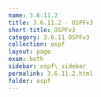 ```yaml
---
name: 3.6.11.2
title: 3.6.11.2 - OSPFv3
short-title: OSPFv3
category: 3.6.11 OSPFv3
collection: ospf
layout: page
exam: both
sidebar: ospf\_sidebar
permalink: 3.6.11.2.html
folder: ospf
---
```


